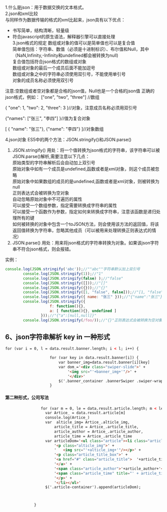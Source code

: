 1.什么是json：用于数据交换的文本格式。  
2.json和xml比较  
  与同样作为数据传输的格式的xml比起来，json具有以下优点：   
  - 书写简单，结构清晰，轻量级   
  - 符合javascript的原生语法，解释器引擎可以直接处理  
3.json格式的规定
  数组或对象的值可以是简单值也可以是复合值  
  简单值包括：字符串、数值（必须是十进制标识）、布尔值和Null，其中（NaN,Infinity,-Infinity和undefined都会被转换为null)  
  复合值包括符合json格式的数组或对象  
  数组或对象的最后一个成员后面不能加逗号  
  数组或对象之中的字符串必须使用双引号，不能使用单引号  
  对象的成员名称必须使用双引号   
    
 注意:空数组或者空对象都是合格的json值，Null也是一个合格的json值 
 正确的json格式，例如：
  ["one", "two", "three"] //数组      
  
  { "one": 1, "two": 2, "three": 3 }//对象，注意成员名称必须用双引号  
  
  {"names": ["张三", "李四"] }//值为复合对象   
  
  [ { "name": "张三"}, {"name": "李四"} ]//对象数组  
  
 
 
4.json对象
ES5中的两个方法：JSON.stringify()和JSON.parse()
          
1. JSON.stringify() 
用处：将一个值转换为json格式的字符串，该字符串可以被JSON.parse()解析,需要注意以下几点：  
原始类型的字符串解析后会自动加上双引号  
原始对象中如有一个成员是undefined,函数或者是xml对象，则这个成员被忽略  
原始对象中如果数组的成员的是undefined,函数或者是xml对象，则被转换为null  
正则表达式会被转换为空对象  
自动忽略原始对象中不可遍历的属性  
可以接受一个数组参数，指定需要转换成字符串的属性  
可以接受一个函数作为参数，指定如何来转换成字符串，注意该函数是递归处理所有的键  
如何被转换的对象中包含一个toJSON方法，则会使用该方法的返回值，将该返回值转换为字符串，忽略其他成员（可以被用来处理转换正则表达式的情况）  
2. JSON.parse() 
用处：用来将json格式的字符串转换为对象。如果该json字符串不符合json格式，则会报错。



实例：

```javascript
console.log(JSON.stringify('abc'));//""abc""字符串默认加上双引号
        console.log(JSON.stringify(1));//"1"
        console.log(JSON.stringify(false) );//"false"
        console.log(JSON.stringify([]));//"[]"
        console.log(JSON.stringify({}));//"{}"
        console.log(JSON.stringify([1, "false", false]));//"[1, "false", false]"
        console.log(JSON.stringify({ name: "张三" }));//"{"name":"张三"}" 成员名称双引号
        console.log(JSON.stringify({
                    f: function(){},
                    a: [ function(){}, undefined ]
                }));//"{"a":[null,null]}"
        console.log(JSON.stringify(/foo/));//"{}"正则表达式会被转换为空对象
```














## 6、json字符串解析   key in 一种形式
```html
for (var i = 0, l = data.result.banner.length; i < l; i++) {

                    for (var key in data.result.banner[i]) {
                        var banner_img=data.result.banner[i][key]
                        var dom_='<div class="swiper-slide">' +
                            '<img src="'+banner_img+'"/>' +
                            '</div>'
                        $('.banner_container .bannerSwiper .swiper-wrapper').append(dom_);
                    }
```
  ####  第二种形式，公司写法
  ```html
                  for (var m = 0, le = data.result.article.length; m < le; m++) {
                    var Artice_ = data.result.article[m]
                    console.log(Artice_)
                    var  alticle_img= Artice_.alticle_img,
                        article_title = Artice_.article_title,
                        article_author = Artice_.article_author,
                        article_time = Artice_.article_time
                    var articleDom='<ul class="article"><li class="article_box ">' +
                        '<p class="alticle_img">' +
                        '   <img src="'+alticle_img+'"/></p>' +
                        '<p class="article_title_box">' +
                        '<a href="#" class="article_title">  '+article_title+'' +
                        '</a>' +
                        '<span class="article_author">'+article_author+'</span>' +
                        '<span class="article_time" title="' + article_time + '"></span>' +
                        '</p>' +
                        '</li></ul>'
                    $('.article-container').append(articleDom);


  
               }
```
